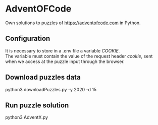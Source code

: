 # AdventOFCode
Own solutions to puzzles of https://adventofcode.com in Python.

## Configuration
It is necessary to store in a .env file a variable *COOKIE*.\
The variable must contain the value of the request header *cookie*, sent when we access at the puzzle input through the browser.

## Download puzzles data
python3 downloadPuzzles.py -y 2020 -d 15

## Run puzzle solution
python3 AdventX.py